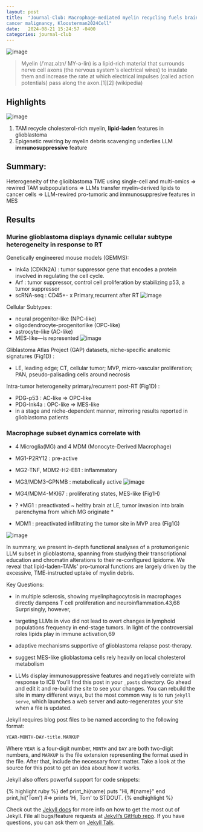 ```yaml
---
layout: post
title:  "Journal-Club: Macrophage-mediated myelin recycling fuels brain
cancer malignancy, Kloosterman2024Cell"
date:   2024-08-21 15:24:57 -0400
categories: journal-club
---
```

![image](https://github.com/user-attachments/assets/96d4a943-3913-491f-b712-46c28b58915f)

>Myelin (/ˈmaɪ.əlɪn/ MY-ə-lin) is a lipid-rich material that surrounds nerve cell axons (the nervous system's electrical wires) to insulate them and increase the rate at which electrical impulses (called action potentials) pass along the axon.[1][2] (wikipedia) 

## Highlights
![image](https://github.com/user-attachments/assets/e66f9655-9d11-4c48-b001-46552f4b4105)
1. TAM recycle cholesterol-rich myelin, **lipid-laden** features in glioblastoma
2. Epigenetic rewiring by myelin debris scavenging underlies LLM **immunosuppressive** feature

## Summary:
Heterogeneity of the glioiblastoma TME using single-cell and multi-omics 
=> rewired TAM subpopulations => LLMs transfer myelin-derived lipids to cancer cells
=> LLM-rewired pro-tumoric and immunosuppresive features in MES
 
## Results
### Murine glioblastoma displays dynamic cellular subtype heterogeneity in response to RT
Genetically engineered mouse models (GEMMS):
- Ink4a (CDKN2A) : tumor suppressor gene that encodes a protein involved in regulating the cell cycle.
- Arf : tumor suppressor, control cell proliferation by stabilizing p53, a tumor suppressor
- scRNA-seq : CD45+- x Primary,recurrent after RT 
![image](https://github.com/user-attachments/assets/edfc518b-9084-400d-a76c-bfae0a88e930)

Cellular Subtypes: 
- neural progenitor-like (NPC-like)
- oligodendrocyte-progenitorlike (OPC-like)
- astrocyte-like (AC-like)
- MES-like—is represented
![image](https://github.com/user-attachments/assets/c670c876-d8e1-4e6b-af80-3b9bb1601922)

Gliblastoma Atlas Project (GAP) datasets, niche-specific anatomic signatures (Fig1D) :
- LE, leading edge; CT, cellular tumor; MVP, micro-vascular proliferation; PAN, pseudo-palisading cells around necrosis

Intra-tumor heterogeneity primary/recurrent post-RT (Fig1D) :
- PDG-p53 : AC-like => OPC-like
- PDG-Ink4a : OPC-like => MES-like
- in a stage and niche-dependent manner, mirroring results reported in glioblastoma patients

### Macrophage subset dynamics correlate with
- 4 Microglia(MG) and 4 MDM (Monocyte-Derived Macrophage)
- MG1-P2RY12 : pre-active
- MG2-TNF, MDM2-H2-EB1 : inflammatory
- MG3/MDM3-GPNMB : metabolically active
![image](https://github.com/user-attachments/assets/019f8436-6463-44a4-9175-e319720a985f)
  
- MG4/MDM4-MKI67 : proliferating states, MES-like (Fig1H)
- ? *MG1 : preactivated ~ helthy brain at LE, tumor invasion into brain parenchyma from which MG originate *
- MDM1 : preactivated infiltrating the tumor site in MVP area (Fig1G)

![image](https://github.com/user-attachments/assets/796df034-1652-4a41-a8d2-d4ba0c6fc253)

  
In summary, we present in-depth functional analyses of a protumorigenic
LLM subset in glioblastoma, spanning from studying
their transcriptional education and chromatin alterations to their
re-configured lipidome. We reveal that lipid-laden-TAMs’ pro-tumoral
functions are largely driven by the excessive, TME-instructed
uptake of myelin debris.

Key Questions:

- in multiple sclerosis, showing myelinphagocytosis in macrophages directly dampens T cell proliferation and neuroinflammation.43,68
Surprisingly, however,
- targeting LLMs in vivo did not lead to overt changes in lymphoid populations frequency in end-stage tumors. In light of the controversial roles lipids play in immune activation,69

- adaptive mechanisms supportive of glioblastoma relapse post-therapy.
- suggest MES-like glioblastoma cells rely heavily on local cholesterol metabolism
- LLMs display immunosuppressive features and negatively correlate with response to ICB
You’ll find this post in your `_posts` directory. Go ahead and edit it and re-build the site to see your changes. You can rebuild the site in many different ways, but the most common way is to run `jekyll serve`, which launches a web server and auto-regenerates your site when a file is updated.

Jekyll requires blog post files to be named according to the following format:

`YEAR-MONTH-DAY-title.MARKUP`

Where `YEAR` is a four-digit number, `MONTH` and `DAY` are both two-digit numbers, and `MARKUP` is the file extension representing the format used in the file. After that, include the necessary front matter. Take a look at the source for this post to get an idea about how it works.

Jekyll also offers powerful support for code snippets:

{% highlight ruby %}
def print_hi(name)
  puts "Hi, #{name}"
end
print_hi('Tom')
#=> prints 'Hi, Tom' to STDOUT.
{% endhighlight %}

Check out the [Jekyll docs][jekyll-docs] for more info on how to get the most out of Jekyll. File all bugs/feature requests at [Jekyll’s GitHub repo][jekyll-gh]. If you have questions, you can ask them on [Jekyll Talk][jekyll-talk].

[jekyll-docs]: https://jekyllrb.com/docs/home
[jekyll-gh]:   https://github.com/jekyll/jekyll
[jekyll-talk]: https://talk.jekyllrb.com/
